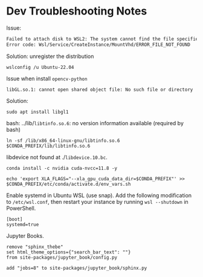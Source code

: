 # Dev Troubleshooting Notes

Issue:
```bash
Failed to attach disk to WSL2: The system cannot find the file specified.
Error code: Wsl/Service/CreateInstance/MountVhd/ERROR_FILE_NOT_FOUND
```

Solution: unregister the distribution
```
wslconfig /u Ubuntu-22.04
```

Issue when install `opencv-python`
```
libGL.so.1: cannot open shared object file: No such file or directory
```

Solution:
```
sudo apt install libgl1
```

bash: ../lib/`libtinfo.so.6`: no version information available (required by bash)
```
ln -sf /lib/x86_64-linux-gnu/libtinfo.so.6 $CONDA_PREFIX/lib/libtinfo.so.6
```

libdevice not found at ./`libdevice.10.bc`. 
```
conda install -c nvidia cuda-nvcc=11.8 -y

echo 'export XLA_FLAGS="--xla_gpu_cuda_data_dir=$CONDA_PREFIX"' >> $CONDA_PREFIX/etc/conda/activate.d/env_vars.sh
```

Enable systemd in Ubuntu WSL (use snap). Add the following modification to `/etc/wsl.conf`, then restart your instance by running `wsl --shutdown` in PowerShell.
```
[boot]
systemd=true
```

Jupyter Books.
```
remove "sphinx_thebe" 
set html_theme_options={"search_bar_text": ""}
from site-packages/jupyter_book/config.py

add "jobs=8" to site-packages/jupyter_book/sphinx.py
```
